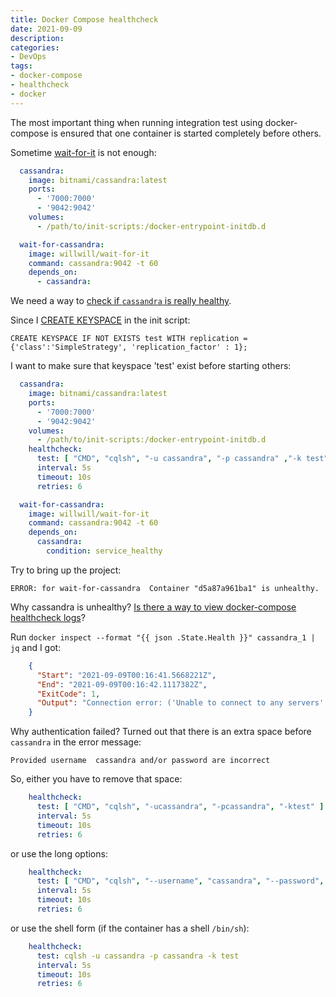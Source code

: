 ```yaml
---
title: Docker Compose healthcheck
date: 2021-09-09
description:
categories:
- DevOps
tags:
- docker-compose
- healthcheck
- docker
---
```

The most important thing when running integration test using docker-compose is ensured that one container is started completely before others.

Sometime [wait-for-it](https://github.com/vishnubob/wait-for-it) is not enough:

```yaml
  cassandra:
    image: bitnami/cassandra:latest
    ports:
      - '7000:7000'
      - '9042:9042'
    volumes:
      - /path/to/init-scripts:/docker-entrypoint-initdb.d

  wait-for-cassandra:
    image: willwill/wait-for-it
    command: cassandra:9042 -t 60
    depends_on:
      - cassandra:
```

We need a way to [check if `cassandra` is really healthy](https://docs.docker.com/compose/compose-file/compose-file-v3/#healthcheck).

Since I [CREATE KEYSPACE](https://cassandra.apache.org/doc/latest/cassandra/cql/ddl.html) in the init script:

```cassandraql
CREATE KEYSPACE IF NOT EXISTS test WITH replication = {'class':'SimpleStrategy', 'replication_factor' : 1};
```

I want to make sure that keyspace 'test' exist before starting others:

```yaml
  cassandra:
    image: bitnami/cassandra:latest
    ports:
      - '7000:7000'
      - '9042:9042'
    volumes:
      - /path/to/init-scripts:/docker-entrypoint-initdb.d
    healthcheck:
      test: [ "CMD", "cqlsh", "-u cassandra", "-p cassandra" ,"-k test" ]
      interval: 5s
      timeout: 10s
      retries: 6

  wait-for-cassandra:
    image: willwill/wait-for-it
    command: cassandra:9042 -t 60
    depends_on:
      cassandra:
        condition: service_healthy
```

Try to bring up the project:

```
ERROR: for wait-for-cassandra  Container "d5a87a961ba1" is unhealthy.
```

Why cassandra is unhealthy? [Is there a way to view docker-compose healthcheck logs](https://stackoverflow.com/questions/42737957/how-to-view-docker-compose-healthcheck-logs)?

Run `docker inspect --format "{{ json .State.Health }}" cassandra_1 | jq` and I got:

```json
    {
      "Start": "2021-09-09T00:16:41.5668221Z",
      "End": "2021-09-09T00:16:42.1117382Z",
      "ExitCode": 1,
      "Output": "Connection error: ('Unable to connect to any servers', {'127.0.0.1': AuthenticationFailed('Failed to authenticate to 127.0.0.1: Error from server: code=0100 [Bad credentials] message=\"Provided username  cassandra and/or password are incorrect\"',)})\n"
    }
```

Why authentication failed?
Turned out that there is an extra space before `cassandra` in the error message:

```
Provided username  cassandra and/or password are incorrect
```

So, either you have to remove that space:

```yaml
    healthcheck:
      test: [ "CMD", "cqlsh", "-ucassandra", "-pcassandra", "-ktest" ]
      interval: 5s
      timeout: 10s
      retries: 6
```

or use the long options:

```yaml
    healthcheck:
      test: [ "CMD", "cqlsh", "--username", "cassandra", "--password", "cassandra", "--keyspace", "test" ]
      interval: 5s
      timeout: 10s
      retries: 6
```

or use the shell form (if the container has a shell `/bin/sh`):

```yaml
    healthcheck:
      test: cqlsh -u cassandra -p cassandra -k test
      interval: 5s
      timeout: 10s
      retries: 6
```